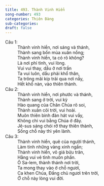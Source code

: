 ```yaml
---
title: 493. Thành Vinh Hiển
song-number: 493
categories: Thiên Đàng
sub-categories: 
draft: false
---
```

<dl><dt>Câu 1:</dt><dd data-verse="1">Thành vinh hiển, nơi sáng và thánh, <br/>Thành sang bốn mùa xuân nồng; <br/>Thành vinh hiển, ta có rõ không? <br/>Là nơi phỉ tình, vui lòng. <br/>Vui vui thay, dầu ở nơi trần <br/>Ta vui luôn, dầu phải khổ thân, <br/>Ta trông mãi kíp trải qua nơi nầy, <br/>Hết khổ nàn, vào thiên thành. </dd><dt>Câu 2:</dt><dd data-verse="2">Thành vinh hiển, nơi phước và thánh, <br/>Thành sang ở trời, vui kỳ <br/>Hào quang của Chân Chúa rõ soi, <br/>Thành xuân cõi trời, vui hoài. <br/>Muôn thiên binh đàn hát vui vầy, <br/>Không chi vui bằng Chúa ở đây. <br/>Jê-sus sáng chói rỡ thay thiên thành, <br/>Sống chỗ này thì yên lành. </dd><dt>Câu 3:</dt><dd data-verse="3"> Thành vinh hiển, quê của người thánh, <br/>Làm tinh những vàng xinh ngần; <br/>Thành vinh hiển, vô giá bửu trân, <br/>Hằng vui vẻ tình muôn phần. <br/>Ô Sa-lem, thành thánh nơi trời, <br/>Ta mong thay vào ở chỗ ngươi, <br/>Ca khen Chúa, Đấng chủ ngươi trên trời, <br/>Ở chỗ này lòng vui đời. </dd></dl>